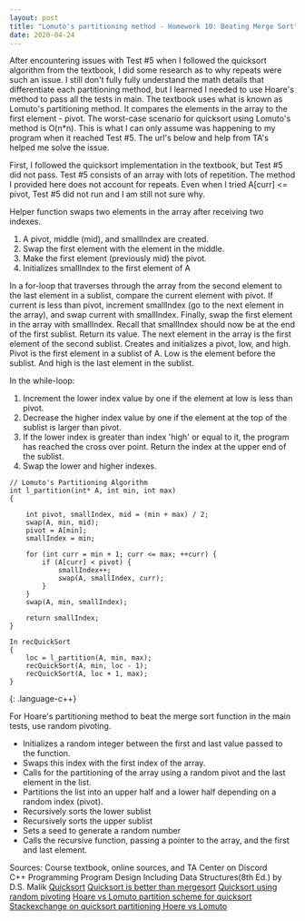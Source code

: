 ```yaml
---
layout: post
title: "Lomuto's partitioning method - Homework 10: Beating Merge Sort"
date: 2020-04-24
---
```


After encountering issues with Test #5 when I followed the quicksort algorithm from the textbook, I did some research as to why repeats were such an issue. I still don't fully fully understand the math details that differentiate each partitioning method, but I learned I needed to use Hoare's method to pass all the tests in main. The textbook uses what is known as Lomuto's partitioning method. It compares the elements in the array to the first element - pivot. The worst-case scenario for quicksort using Lomuto's method is O(n*n). This is what I can only assume was happening to my program when it reached Test #5. The url's below and help from TA's helped me solve the issue. 

First, I followed the quicksort implementation in the textbook, but Test #5 did not pass. Test #5 consists of an array with lots of repetition. The method I provided here does not account for repeats. Even when I tried A[curr] <= pivot, Test #5 did not run and I am still not sure why. 

Helper function swaps two elements in the array after receiving two indexes. 
1. A pivot, middle (mid), and smallIndex are created. 
2. Swap the first element with the element in the middle.
3. Make the first element (previously mid) the pivot.
4. Initializes smallIndex to the first element of A

In a for-loop that traverses through the array from the second element to the last element in a sublist, compare the current element with pivot.
If current is less than pivot, increment smallIndex (go to the next element in the array), and swap current with smallIndex. 
Finally, swap the first element in the array with smallIndex. Recall that smallIndex should now be at the end of the first sublist.
Return its value. The next element in the array is the first element of the second sublist. 
Creates and initializes a pivot, low, and high. Pivot is the first element in a sublist of A. Low is the element before the sublist. And high is the last element in the sublist. 

In the while-loop:
1. Increment the lower index value by one if the element at low is less than pivot.
2. Decrease the higher index value by one if the element at the top of the sublist is larger than pivot.
3. If the lower index is greater than index 'high' or equal to it, the program has reached the cross over point. Return the index at the upper end of the sublist.
4. Swap the lower and higher indexes.

~~~~~~~~~~
// Lomuto's Partitioning Algorithm
int l_partition(int* A, int min, int max)
{

	int pivot, smallIndex, mid = (min + max) / 2;
	swap(A, min, mid);
	pivot = A[min];
	smallIndex = min;	

	for (int curr = min + 1; curr <= max; ++curr) {
		if (A[curr] < pivot) {
			smallIndex++;
			swap(A, smallIndex, curr);
		}
	}
	swap(A, min, smallIndex);

	return smallIndex;
}

In recQuickSort 
{
	loc = l_partition(A, min, max);
	recQuickSort(A, min, loc - 1);	
	recQuickSort(A, loc + 1, max);
}
~~~~~~~~~~
{: .language-c++}

For Hoare's partitioning method to beat the merge sort function in the main tests, use random pivoting. 
* Initializes a random integer between the first and last value passed to the function.
* Swaps this index with the first index of the array.
* Calls for the partitioning of the array using a random pivot and the last element in the list.
* Partitions the list into an upper half and a lower half depending on a random index (pivot).
* Recursively sorts the lower sublist
* Recursively sorts the upper sublist
* Sets a seed to generate a random number
* Calls the recursive function, passing a pointer to the array, and the first and last element.

Sources: Course textbook, online sources, and TA Center on Discord \
C++ Programming Program Design Including Data Structures(8th Ed.) by D.S. Malik 
[Quicksort](https://www.geeksforgeeks.org/quick-sort/)
[Quicksort is better than mergesort](https://www.geeksforgeeks.org/quicksort-better-mergesort/?ref=rp)
[Quicksort using random pivoting](https://www.geeksforgeeks.org/quicksort-using-random-pivoting/)
[Hoare vs Lomuto partition scheme for quicksort](https://www.geeksforgeeks.org/hoares-vs-lomuto-partition-scheme-quicksort/)
[Stackexchange on quicksort partitioning Hoere vs Lomuto](https://cs.stackexchange.com/questions/11458/quicksort-partitioning-hoare-vs-lomuto)